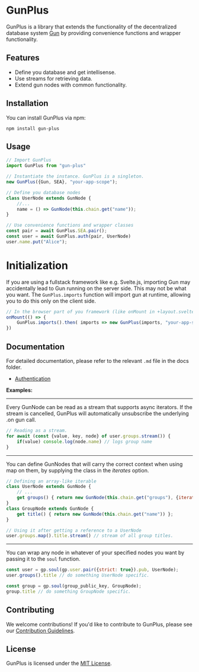   
# GunPlus

GunPlus is a library that extends the functionality of the decentralized database system [Gun](https://gun.eco/) by providing convenience functions and wrapper functionality.

## Features

- Define you database and get intellisense.
- Use streams for retrieving data.
- Extend gun nodes with common functionality.

## Installation

You can install GunPlus via npm:

`npm install gun-plus` 

## Usage

```js
// Import GunPlus
import GunPlus from "gun-plus"

// Instantiate the instance. GunPlus is a singleton.
new GunPlus({Gun, SEA}, "your-app-scope");

// Define you database nodes
class UserNode extends GunNode {
	//...
	name = () => GunNode(this.chain.get("name"));
}

// Use convenience functions and wrapper classes
const pair = await GunPlus.SEA.pair();
const user = await GunPlus.auth(pair, UserNode)
user.name.put("Alice");
```

# Initialization 

If you are using a fullstack framework like e.g. Svelte.js, importing Gun may accidentally lead to Gun running on the server side. This may not be what you want. The `GunPlus.imports` function will import gun at runtime, allowing you to do this only on the client side.

```js
// In the browser part of you framework (like onMount in +layout.svelte)
onMount(() => {
	GunPlus.imports().then( imports => new GunPlus(imports, "your-app-scope") );
})

```

## Documentation

For detailed documentation, please refer to the relevant `.md` file in the docs folder.

- [Authentication](./docs/authentication.md)

**Examples:**

---

Every GunNode can be read as a stream that supports async iterators. If the stream is cancelled, GunPlus will automatically unsubscribe the underlying .on gun call.

```js
// Reading as a stream.
for await (const {value, key, node} of user.groups.stream()) {
	if(value) console.log(node.name) // logs group name
}
```

---

You can define GunNodes that will carry the correct context when using map on them, by supplying the class in the *iterates* option.
```js
// Defining an array-like iterable
class UserNode extends GunNode {
	// ...
	get groups() { return new GunNode(this.chain.get("groups"), {iterates: GroupNode}) }
}
class GroupNode extends GunNode {
	get title() { return new GunNode(this.chain.get("name")) };
}

// Using it after getting a reference to a UserNode
user.groups.map().title.stream() // stream of all group titles.
```

---

You can wrap any node in whatever of your specified nodes you want by passing it to the `soul` function.

```js
const user = gp.soul(gp.user.pair({strict: true}).pub, UserNode);
user.groups().title // do something UserNode specific.

const group = gp.soul(group_public_key, GroupNode);
group.title // do something GroupNode specific.
```


## Contributing

We welcome contributions! If you'd like to contribute to GunPlus, please see our [Contribution Guidelines](./docs/CONTRIBUTING.md).

## License

GunPlus is licensed under the [MIT License](./LICENSE).